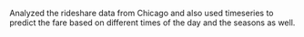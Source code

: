 Analyzed the rideshare data from Chicago and also used timeseries to predict the fare based on different times of the day
and the seasons as well.
